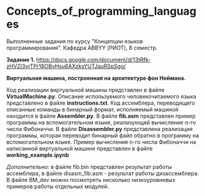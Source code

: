 # Concepts_of_programming_languages
Выполненные задания по курсу "Концепции языков программирования". Кафедра ABBYY (РИОТ), 8 семестр.

**Задание 1.** https://docs.google.com/document/d/13tRfk-zHVZI3vrTPr18OByHsu6AXzksYUTJauRSpSgo/

**Виртуальная машина, построенная на архитектуре фон Неймана.**

Код реализации виртуальной машины представлен в файле **VirtualMachine.py**.
Описание используемого человекочитаемого языка представлено в файле **instructions.txt**.
Код ассемблера, переводящего описанные команды в бинарный формат, исполняемый машиной находится в файле **Assembler.py**.
В файле **fib.asm** представлен пример программы на вспомогательном языке, реализующей вычисление n-го числа Фибоначчи.
В файле **Disassembler.py** представлена реализация программы, которая переводит бинарный файл обратно в программу на вспомогательном языке.
Пример вычисления n-го числа Фибоначчи на написанной виртуальной машине представлен в файле **working_example.ipynb**

*Дополнительно:* в файле fib.bin представлен результат работы ассемблера, в файле disasm_fib.asm - результат работы дизассемблера. В файле ВМ_dev можно посмотреть несколько низкоуровневых примеров работы отдельных модулей.
